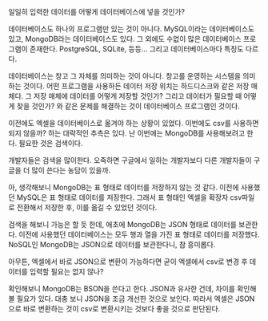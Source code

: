 일일히 입력한 데이터를 어떻게 데이터베이스에 넣을 것인가?

데이터베이스도 하나의 프로그램만 있는 것이 아니다.
MySQL이라는 데이터베이스도 있고,
MongoDB라는 데이터베이스도 있다.
그 외에도 수없이 많은 데이터베이스 프로그램이 존재한다. 
PostgreSQL, SQLite, 등등...
그리고 데이터베이스마다 특징도 다르다.

데이터베이스는 창고 그 자체를 의미하는 것이 아니다.
창고를 운영하는 시스템을 의미하는 것이다.
어떤 프로그램을 사용하든 데이터 저장 위치는 하드디스크와 같은 저장 매체다.
그 저장 매체에 데이터를 어떻게 저장할 것인가?
그리고 데이터가 필요할 때 어떻게 찾을 것인가?
와 같은 문제를 해결하는 것이 데이터베이스 프로그램인 것이다.

이전에도 엑셀을 데이터베이스로 옮겨야 하는 상황이 있었다.
이번에도 csv를 사용하면 되지 않을까? 하는 대략적인 추측은 있다.
난 이번에는 MongoDB를 사용해보려고 한다.
필요한 것은 검색이다.

개발자들은 검색을 많이한다.
오죽하면 구글에서 일하는 개발자보다 다른 개발자들이 구글을 더 많이 쓴다는 농담이 있을까.

아, 생각해보니 MongoDB는 표 형태로 데이터를 저장하지 않는 것 같다.
이전에 사용했던 MySQL은 표 형태로 데이터를 저장한다.
그래서 표 형태인 엑셀을 확장자 csv파일로 전환해서 저장한 후, 이를 옮길 수 있었던 것이다.

검색을 해보니 가능은 할 듯 한데,
애초에 MongoDB는 JSON 형태로 데이터를 보관한다.
이전에 사용했던 데이터베이스는 모두 행과 열을 가진 표 형태로 데이터를 저장했다.
NoSQL인 MongoDB는 JSON으로 데이터를 보관한다니, 참 흥미롭다.

아무튼, 엑셀에서 바로 JSON으로 변환이 가능하다면
굳이 엑셀에서 csv로 변경 후 데이터를 입력할 필요는 없지 않나?

확인해보니 MongoDB는 BSON을 쓴다고 한다.
JSON과 유사한 건데, 차이를 확인해볼 필요가 있다.
대충 보니 JSON을 조금 개선한 것으로 보인다.
따라서 엑셀은 JSON으로 바로 변환하는 것이 csv로 변환시키는 것보다 좋을 것으로 판단된다.